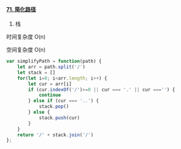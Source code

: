 #### [71. 简化路径](https://leetcode-cn.com/problems/simplify-path/)

1. 栈

时间复杂度  O(n)

空间复杂度 O(n)

```js
var simplifyPath = function(path) {
    let arr = path.split('/')
    let stack = []
    for(let i=0; i<arr.length; i++) {
        let cur = arr[i]
        if (cur.indexOf('/')>=0 || cur === '.' || cur ==='') {
            continue
        } else if (cur === '..') {
            stack.pop()
        } else {
            stack.push(cur)
        }
    }
    return '/' + stack.join('/')
};
```


